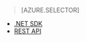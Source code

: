 ﻿> [AZURE.SELECTOR]
- [.NET SDK](/ja-jp/documentation/articles/media-services-dotnet-how-to-use/)
- [REST API](/ja-jp/documentation/articles/media-services-rest-how-to-use/)

<!--HONumber=45--> 
